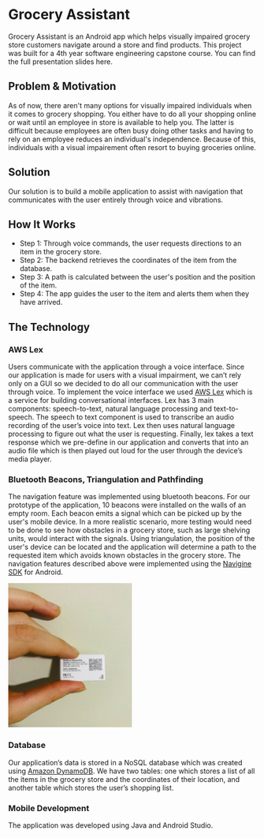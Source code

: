 # Grocery Assistant
Grocery Assistant is an Android app which helps visually impaired grocery store customers navigate around a store and find products.
This project was built for a 4th year software engineering capstone course. You can find the full presentation slides here.

## Problem & Motivation
As of now, there aren't many options for visually impaired individuals when it comes to grocery shopping. You either have to do all your shopping online or wait until an employee in store is available to help you. The latter is difficult because employees are often busy doing other tasks and having to rely on an employee reduces an individual's independence. Because of this, individuals with a visual impairement often resort to buying groceries online.

## Solution
Our solution is to build a mobile application to assist with navigation that communicates with the user entirely through voice and vibrations.

## How It Works
- Step 1: Through voice commands, the user requests directions to an item in the grocery store.
- Step 2: The backend retrieves the coordinates of the item from the database.
- Step 3: A path is calculated between the user's position and the position of the item.
- Step 4: The app guides the user to the item and alerts them when they have arrived.

## The Technology

### AWS Lex
Users communicate with the application through a voice interface. Since our application is made for users with a visual impairment, we can’t rely only on a GUI so we decided to do all our communication with the user through voice. To implement the voice interface we used [AWS Lex](https://aws.amazon.com/lex/) which is a service for building conversational interfaces. Lex has 3 main components: speech-to-text, natural language processing and text-to-speech. The speech to text component is used to transcribe an audio recording of the user’s voice into text. Lex then uses natural language processing to figure out what the user is requesting. Finally, lex takes a text response which we pre-define in our application and converts that into an audio file which is then played out loud for the user through the device’s media player.

### Bluetooth Beacons, Triangulation and Pathfinding
The navigation feature was implemented using bluetooth beacons. For our prototype of the application, 10 beacons were installed on the walls of an empty room. Each beacon emits a signal which can be picked up by the user's mobile device. In a more realistic scenario, more testing would need to be done to see how obstacles in a grocery store, such as large shelving units, would interact with the signals. Using triangulation, the position of the user's device can be located and the application will determine a path to the requested item which avoids known obstacles in the grocery store. The navigation features described above were implemented using the [Navigine SDK](https://github.com/Navigine/Android-SDK) for Android.

![Image of a bluetooth beacon](/beacon.png)

### Database
Our application’s data is stored in a NoSQL database which was created using [Amazon DynamoDB](https://aws.amazon.com/dynamodb/). We have two tables: one which stores a list of all the items in the grocery store and the coordinates of their location, and another table which stores the user’s shopping list.

### Mobile Development
The application was developed using Java and Android Studio.
